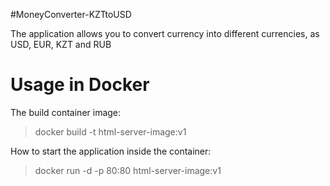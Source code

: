 ﻿#MoneyConverter-KZTtoUSD

The application allows you to convert currency into different currencies, as USD, EUR, KZT and RUB

<h1>Usage in Docker</h1>
The build container image:

> docker build -t html-server-image:v1

How to start the application inside the container: 

> docker run -d -p 80:80 html-server-image:v1
